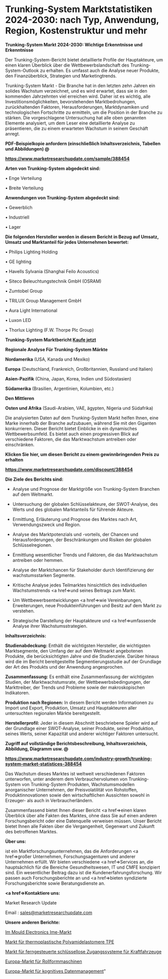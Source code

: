 # Trunking-System Marktstatistiken 2024-2030: nach Typ, Anwendung, Region, Kostenstruktur und mehr

<strong>Trunking-System Markt 2024-2030: Wichtige Erkenntnisse und Erkenntnisse</strong>

Der Trunking-System-Bericht bietet detaillierte Profile der Hauptakteure, um einen klaren Überblick über die Wettbewerbslandschaft des Trunking-System-Outlook zu erhalten. Es umfasst auch die Analyse neuer Produkte, den Finanzüberblick, Strategien und Marketingtrends.

Trunking-System Markt - Die Branche hat in den letzten zehn Jahren ein solides Wachstum verzeichnet, und es wird erwartet, dass sie in den kommenden Jahrzehnten viel erreichen wird. Daher ist es wichtig, alle Investitionsmöglichkeiten, bevorstehenden Marktbedrohungen, zurückhaltenden Faktoren, Herausforderungen, Marktdynamiken und technologischen Fortschritte zu ermitteln, um die Position in der Branche zu stärken. Die vorgeschlagene Untersuchung hat alle oben genannten Elemente analysiert, um dem Leser eine detaillierte Analyse zu präsentieren, die zu einem erwarteten Wachstum in seinem Geschäft anregt.



<strong><b>PDF-Beispielkopie anfordern (einschließlich Inhaltsverzeichnis, Tabellen und Abbildungen) @ </b></strong>

<strong><a href=https://www.marketresearchupdate.com/sample/388454>

<strong>https://www.marketresearchupdate.com/sample/388454</u></a></strong></strong>



<strong>Arten von Trunking-System abgedeckt sind:</strong>

• Enge Verteilung

• Breite Verteilung



<strong>Anwendungen von Trunking-System abgedeckt sind:</strong>

• Gewerblich

• Industriell

• Lager



<strong>Die folgenden Hersteller werden in diesem Bericht in Bezug auf Umsatz, Umsatz und Marktanteil für jedes Unternehmen bewertet:</strong>

• Philips Lighting Holding

• GE lighting

• Havells Sylvania (Shanghai Feilo Acoustics)

• Siteco Beleuchtungstechnik GmbH (OSRAM)

• Zumtobel Group

• TRILUX Group Management GmbH

• Aura Light International

• Luxon LED

• Thorlux Lighting (F.W. Thorpe Plc Group)



<strong>Trunking-System Marktbericht <a href=https://www.marketresearchupdate.com/buynow/388454>Kaufe jetzt</a></strong>



<strong>Regionale Analyse Für Trunking-System Märkte</strong>



<strong>Nordamerika</strong> (USA, Kanada und Mexiko)



<strong>Europa</strong> (Deutschland, Frankreich, Großbritannien, Russland und Italien)



<strong>Asien-Pazifik</strong> (China, Japan, Korea, Indien und Südostasien)



<strong>Südamerika</strong> (Brasilien, Argentinien, Kolumbien, etc.)



<strong>Den Mittleren</strong> 

<strong>Osten und Afrika</strong> (Saudi-Arabien, VAE, ägypten, Nigeria und Südafrika)

Die analysierten Daten auf dem Trunking-System Markt helfen Ihnen, eine Marke innerhalb der Branche aufzubauen, während Sie mit den Giganten konkurrieren. Dieser Bericht bietet Einblicke in ein dynamisches Wettbewerbsumfeld. Es bietet auch einen progressiven Blick auf verschiedene Faktoren, die das Marktwachstum antreiben oder einschränken.



<strong>Klicken Sie hier, um diesen Bericht zu einem gewinnbringenden Preis zu erhalten
</strong>

<strong><a href=https://www.marketresearchupdate.com/discount/388454>https://www.marketresearchupdate.com/discount/388454</b></u></strong></a>



<strong>Die Ziele des Berichts sind:</strong>

- Analyse und Prognose der Marktgröße von Trunking-System Branchen auf dem Weltmarkt.

- Untersuchung der globalen Schlüsselakteure, der SWOT-Analyse, des Werts und des globalen Marktanteils für führende Akteure.

- Ermittlung, Erläuterung und Prognose des Marktes nach Art, Verwendungszweck und Region.

- Analyse des Marktpotenzials und -vorteils, der Chancen und Herausforderungen, der Beschränkungen und Risiken der globalen Schlüsselregionen.

- Ermittlung wesentlicher Trends und Faktoren, die das Marktwachstum antreiben oder hemmen.

- Analyse der Marktchancen für Stakeholder durch Identifizierung der wachstumsstarken Segmente.

- Kritische Analyse jedes Teilmarktes hinsichtlich des individuellen Wachstumstrends <a href=>und</a> seines Beitrags zum Markt.

- Um Wettbewerbsentwicklungen <a href=>wie</a> Vereinbarungen, Erweiterungen, neue Produkteinführungen und Besitz auf dem Markt zu verstehen.

- Strategische Darstellung der Hauptakteure und <a href=>umfas</a>sende Analyse ihrer Wachstumsstrategien.



<strong>Inhaltsverzeichnis:</strong>



<strong>Studienabdeckung:</strong> Enthält die wichtigsten Hersteller, die wichtigsten Marktsegmente, den Umfang der auf dem Weltmarkt angebotenen Produkte, die berücksichtigten Jahre und die Studienziele. Darüber hinaus wird die im Bericht bereitgestellte Segmentierungsstudie auf der Grundlage der Art des Produkts und der Anwendung angesprochen.



<strong>Zusammenfassung:</strong> Es enthält eine Zusammenfassung der wichtigsten Studien, der Marktwachstumsrate, der Wettbewerbsbedingungen, der Markttreiber, der Trends und Probleme sowie der makroskopischen Indikatoren.



<strong>Produktion nach Regionen:</strong> In diesem Bericht werden Informationen zu Import und Export, Produktion, Umsatz und Hauptakteuren aller untersuchten regionalen Märkte bereitgestellt.



<strong>Herstellerprofil:</strong> Jeder in diesem Abschnitt beschriebene Spieler wird auf der Grundlage einer SWOT-Analyse, seiner Produkte, seiner Produktion, seines Werts, seiner Kapazität und anderer wichtiger Faktoren untersucht.



<strong><b>Zugriff auf vollständige Berichtsbeschreibung, Inhaltsverzeichnis, Abbildung, Diagramm usw. @ </b></strong>

<strong><a href=https://www.marketresearchupdate.com/industry-growth/trunking-system-market-statistices-388454>https://www.marketresearchupdate.com/industry-growth/trunking-system-market-statistices-388454</a></strong>

Das Wachstum dieses Marktes ist weltweit verschiedenen Faktoren unterworfen, unter anderem dem Verbrauchervolumen von Trunking-System von Trunking-System Produkten, Wachstumsmodellen anorganischer Unternehmen, der Preisvolatilität von Rohstoffen, Produktinnovationen sowie den wirtschaftlichen Aussichten sowohl in Erzeuger- als auch in Verbraucherländern.

Zusammenfassend bietet Ihnen dieser Bericht <a href=>einen</a> klaren Überblick über alle Fakten des Marktes, ohne dass Sie auf einen anderen Forschungsbericht oder eine Datenquelle verweisen müssen. Unser Bericht bietet Ihnen alle Fakten über die Vergangenheit, Gegenwart und Zukunft des betroffenen Marktes.



<strong>Über uns:</strong>

 ist ein Marktforschungsunternehmen, das die Anforderungen <a href=>großer</a> Unternehmen, Forschungsagenturen und anderer Unternehmen erfüllt. Wir bieten verschiedene <a href=>Services</a> an, die hauptsächlich für die Bereiche Gesundheitswesen, IT und CMFE konzipiert sind. Ein wesentlicher Beitrag dazu ist die Kundenerfahrungsforschung. Wir passen auch Forschungsberichte an und <a href=>bieten</a> syndizierte Forschungsberichte sowie Beratungsdienste an.



<strong><a href=>Kontaktiere uns:</a></strong>

Market Research Update

Email : sales@marketresearchupdate.com



<strong>Unsere anderen Berichte:</strong>

<a href=https://www.linkedin.com/pulse/in-mold-electronics-ime-market-opportunities>Im Mould Electronics Ime-Markt</a>

<a href=https://www.linkedin.com/pulse/thermoplastic-polyamide-elastomers-tpe-market-2f>Markt für thermoplastische Polyamidelastomere TPE</a>

<a href=https://www.linkedin.com/pulse/automotive-remote-keyless-entry-systems-market-1f>Markt für ferngesteuerte schlüssellose Zugangssysteme für Kraftfahrzeuge</a>

<a href=https://www.linkedin.com/pulse/europe-roll-forming-machine-market-2023-size-share-opportunities>Europa-Markt für Rollformmaschinen</a>

<a href=https://www.linkedin.com/pulse/europe-cognitive-data-management-market-size-7nsdf/>Europa-Markt für kognitives Datenmanagement</a>"
